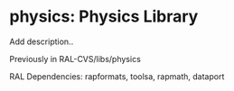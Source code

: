 # physics: Physics Library

Add description..

Previously in RAL-CVS/libs/physics

RAL Dependencies: rapformats, toolsa, rapmath, dataport
